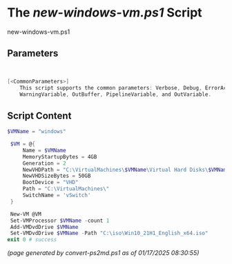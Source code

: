 The *new-windows-vm.ps1* Script
===========================

new-windows-vm.ps1 


Parameters
----------
```powershell


[<CommonParameters>]
    This script supports the common parameters: Verbose, Debug, ErrorAction, ErrorVariable, WarningAction, 
    WarningVariable, OutBuffer, PipelineVariable, and OutVariable.
```

Script Content
--------------
```powershell
$VMName = "windows"

 $VM = @{
     Name = $VMName
     MemoryStartupBytes = 4GB
     Generation = 2
     NewVHDPath = "C:\VirtualMachines\$VMName\Virtual Hard Disks\$VMName.vhdx"
     NewVHDSizeBytes = 50GB
     BootDevice = "VHD"
     Path = "C:\VirtualMachines\"
     SwitchName = 'vSwitch'
 }

 New-VM @VM
 Set-VMProcessor $VMName -count 1
 Add-VMDvdDrive $VMName
 Set-VMDvdDrive $VMName -Path "C:\iso\Win10_21H1_English_x64.iso"
exit 0 # success
```

*(page generated by convert-ps2md.ps1 as of 01/17/2025 08:30:55)*
